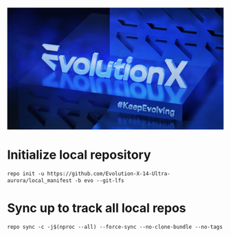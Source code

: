 ![Evolution X Dago](https://github.com/Evolution-X-14-Ultra-aurora/local_manifest/raw/evo/Banner.png)

# Initialize local repository
```
repo init -u https://github.com/Evolution-X-14-Ultra-aurora/local_manifest -b evo --git-lfs
```

# Sync up to track all local repos
```
repo sync -c -j$(nproc --all) --force-sync --no-clone-bundle --no-tags
```
